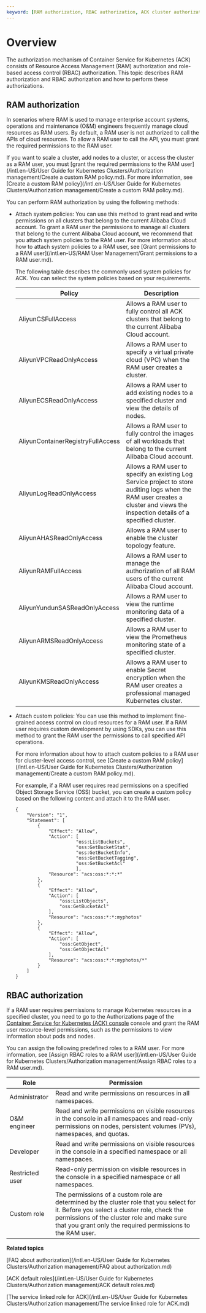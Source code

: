 ```yaml
---
keyword: [RAM authorization, RBAC authorization, ACK cluster authorization]
---
```


# Overview

The authorization mechanism of Container Service for Kubernetes \(ACK\) consists of Resource Access Management \(RAM\) authorization and role-based access control \(RBAC\) authorization. This topic describes RAM authorization and RBAC authorization and how to perform these authorizations.

## RAM authorization

In scenarios where RAM is used to manage enterprise account systems, operations and maintenance \(O&M\) engineers frequently manage cloud resources as RAM users. By default, a RAM user is not authorized to call the APIs of cloud resources. To allow a RAM user to call the API, you must grant the required permissions to the RAM user.

If you want to scale a cluster, add nodes to a cluster, or access the cluster as a RAM user, you must [grant the required permissions to the RAM user](/intl.en-US/User Guide for Kubernetes Clusters/Authorization management/Create a custom RAM policy.md). For more information, see [Create a custom RAM policy](/intl.en-US/User Guide for Kubernetes Clusters/Authorization management/Create a custom RAM policy.md).

You can perform RAM authorization by using the following methods:

-   Attach system policies: You can use this method to grant read and write permissions on all clusters that belong to the current Alibaba Cloud account. To grant a RAM user the permissions to manage all clusters that belong to the current Alibaba Cloud account, we recommend that you attach system policies to the RAM user. For more information about how to attach system policies to a RAM user, see [Grant permissions to a RAM user](/intl.en-US/RAM User Management/Grant permissions to a RAM user.md).

    The following table describes the commonly used system policies for ACK. You can select the system policies based on your requirements.

    |Policy|Description|
    |------|-----------|
    |AliyunCSFullAccess|Allows a RAM user to fully control all ACK clusters that belong to the current Alibaba Cloud account.|
    |AliyunVPCReadOnlyAccess|Allows a RAM user to specify a virtual private cloud \(VPC\) when the RAM user creates a cluster.|
    |AliyunECSReadOnlyAccess|Allows a RAM user to add existing nodes to a specified cluster and view the details of nodes.|
    |AliyunContainerRegistryFullAccess|Allows a RAM user to fully control the images of all workloads that belong to the current Alibaba Cloud account.|
    |AliyunLogReadOnlyAccess|Allows a RAM user to specify an existing Log Service project to store auditing logs when the RAM user creates a cluster and views the inspection details of a specified cluster.|
    |AliyunAHASReadOnlyAccess|Allows a RAM user to enable the cluster topology feature.|
    |AliyunRAMFullAccess|Allows a RAM user to manage the authorization of all RAM users of the current Alibaba Cloud account.|
    |AliyunYundunSASReadOnlyAccess|Allows a RAM user to view the runtime monitoring data of a specified cluster.|
    |AliyunARMSReadOnlyAccess|Allows a RAM user to view the Prometheus monitoring state of a specified cluster.|
    |AliyunKMSReadOnlyAccess|Allows a RAM user to enable Secret encryption when the RAM user creates a professional managed Kubernetes cluster.|

-   Attach custom policies: You can use this method to implement fine-grained access control on cloud resources for a RAM user. If a RAM user requires custom development by using SDKs, you can use this method to grant the RAM user the permissions to call specified API operations.

    For more information about how to attach custom policies to a RAM user for cluster-level access control, see [Create a custom RAM policy](/intl.en-US/User Guide for Kubernetes Clusters/Authorization management/Create a custom RAM policy.md).

    For example, if a RAM user requires read permissions on a specified Object Storage Service \(OSS\) bucket, you can create a custom policy based on the following content and attach it to the RAM user.

    ```
    {
        "Version": "1",
        "Statement": [
            {
                "Effect": "Allow",
                "Action": [
                          "oss:ListBuckets",
                          "oss:GetBucketStat",
                          "oss:GetBucketInfo",
                          "oss:GetBucketTagging",
                          "oss:GetBucketAcl" 
                          ],    
                "Resource": "acs:oss:*:*:*"
            },
            {
                "Effect": "Allow",
                "Action": [
                    "oss:ListObjects",
                    "oss:GetBucketAcl"
                ],
                "Resource": "acs:oss:*:*:myphotos"
            },
            {
                "Effect": "Allow",
                "Action": [
                    "oss:GetObject",
                    "oss:GetObjectAcl"
                ],
                "Resource": "acs:oss:*:*:myphotos/*"
            }
        ]
    }
    ```


## RBAC authorization

If a RAM user requires permissions to manage Kubernetes resources in a specified cluster, you need to go to the Authorizations page of the [Container Service for Kubernetes \(ACK\) console](https://cs.console.aliyun.com) console and grant the RAM user resource-level permissions, such as the permissions to view information about pods and nodes.

You can assign the following predefined roles to a RAM user. For more information, see [Assign RBAC roles to a RAM user](/intl.en-US/User Guide for Kubernetes Clusters/Authorization management/Assign RBAC roles to a RAM user.md).

|Role|Permission|
|----|----------|
|Administrator|Read and write permissions on resources in all namespaces.|
|O&M engineer|Read and write permissions on visible resources in the console in all namespaces and read-only permissions on nodes, persistent volumes \(PVs\), namespaces, and quotas.|
|Developer|Read and write permissions on visible resources in the console in a specified namespace or all namespaces.|
|Restricted user|Read-only permission on visible resources in the console in a specified namespace or all namespaces.|
|Custom role|The permissions of a custom role are determined by the cluster role that you select for it. Before you select a cluster role, check the permissions of the cluster role and make sure that you grant only the required permissions to the RAM user.|

**Related topics**  


[FAQ about authorization](/intl.en-US/User Guide for Kubernetes Clusters/Authorization management/FAQ about authorization.md)

[ACK default roles](/intl.en-US/User Guide for Kubernetes Clusters/Authorization management/ACK default roles.md)

[The service linked role for ACK](/intl.en-US/User Guide for Kubernetes Clusters/Authorization management/The service linked role for ACK.md)

